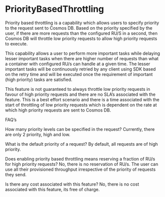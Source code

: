 # PriorityBasedThrottling

Priority based throttling is a capability which allows users to specify priority to the request sent to Cosmos DB. Based on the priority specified by the user, if there are more requests than the configured RU/S in a second, then Cosmos DB will throttle low priority requests to allow high priority requests to execute. 

This capability allows a user to perform more important tasks while delaying lesser important tasks when there are higher number of requests than what a container with configured RU/s can handle at a given time. The lesser important tasks will be continuously retried by any client using SDK based on the retry time and will be executed once the requirement of important (high priority) tasks are satisfied. 

This feature is not guaranteed to always throttle low priority requests in favour of high priority requests and there are no SLA’s associated with the feature. This is a best effort scenario and there is a time associated with the start of throttling of low priority requests which is dependent on the rate at which high priority requests are sent to Cosmos DB. 

FAQ’s 

How many priority levels can be specified in the request? 
Currently, there are only 2 priority, high and low. 

What is the default priority of a request? 
By default, all requests are of high priority. 

Does enabling priority based throttling means reserving a fraction of RU/s for high priority requests? 
No, there is no reservation of RU/s. The user can use all their provisioned throughput irrespective of the priority of requests they send.  

Is there any cost associated with this feature? 
No, there is no cost associated with this feature, its free of charge. 
